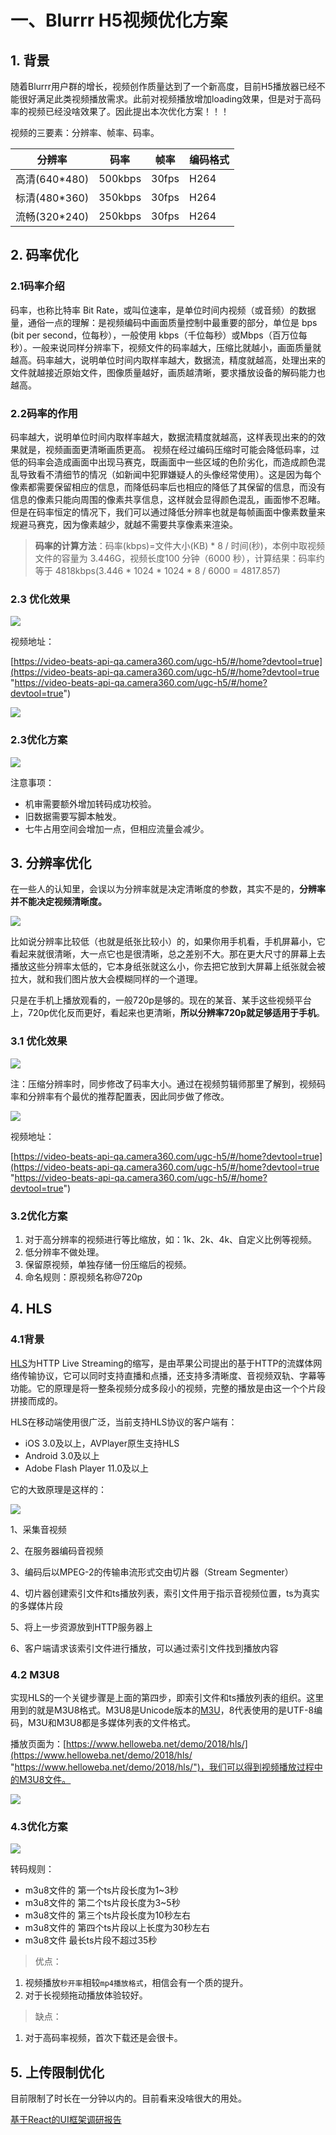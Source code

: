 # 一、Blurrr H5视频优化方案

## 1. 背景

随着Blurrr用户群的增长，视频创作质量达到了一个新高度，目前H5播放器已经不能很好满足此类视频播放需求。此前对视频播放增加loading效果，但是对于高码率的视频已经没啥效果了。因此提出本次优化方案！！！

视频的三要素：分辨率、帧率、码率。

| 分辨率          | 码率      | 帧率    | 编码格式 |
| ------------ | ------- | ----- | ---- |
| 高清(640\*480) | 500kbps | 30fps | H264 |
| 标清(480\*360) | 350kbps | 30fps | H264 |
| 流畅(320\*240) | 250kbps | 30fps | H264 |

## 2.  码率优化

### 2.1码率介绍

码率，也称比特率 Bit Rate，或叫位速率，是单位时间内视频（或音频）的数据量，通俗一点的理解：是视频编码中画面质量控制中最重要的部分，单位是 bps (bit per second，位每秒），一般使用 kbps（千位每秒）或Mbps（百万位每秒）。一般来说同样分辨率下，视频文件的码率越大，压缩比就越小，画面质量就越高。码率越大，说明单位时间内取样率越大，数据流，精度就越高，处理出来的文件就越接近原始文件，图像质量越好，画质越清晰，要求播放设备的解码能力也越高。

### 2.2**码率的作用**

码率越大，说明单位时间内取样率越大，数据流精度就越高，这样表现出来的的效果就是，视频画面更清晰画质更高。 视频在经过编码压缩时可能会降低码率，过低的码率会造成画面中出现马赛克，既画面中一些区域的色阶劣化，而造成颜色混乱导致看不清细节的情况（如新闻中犯罪嫌疑人的头像经常使用）。这是因为每个像素都需要保留相应的信息，而降低码率后也相应的降低了其保留的信息，而没有信息的像素只能向周围的像素共享信息，这样就会显得颜色混乱，画面惨不忍睹。但是在码率恒定的情况下，我们可以通过降低分辨率也就是每帧画面中像素数量来规避马赛克，因为像素越少，就越不需要共享像素来渲染。

> **码率的计算方法**：码率(kbps)=文件大小(KB) \* 8 / 时间(秒)，本例中取视频文件的容量为 3.446G，视频长度100 分钟（6000 秒），计算结果：码率约等于 4818kbps(3.446 \* 1024 \* 1024 \* 8 / 6000 = 4817.857)

### 2.3 优化效果

![](https://noteimagebuket.oss-cn-hangzhou.aliyuncs.com/typora/202508280008749.png)

视频地址：

[https://video-beats-api-qa.camera360.com/ugc-h5/#/home?devtool=true](https://video-beats-api-qa.camera360.com/ugc-h5/#/home?devtool=true "https://video-beats-api-qa.camera360.com/ugc-h5/#/home?devtool=true")

![](https://noteimagebuket.oss-cn-hangzhou.aliyuncs.com/typora/202508280008908.png)

### 2.3优化方案

![](https://noteimagebuket.oss-cn-hangzhou.aliyuncs.com/typora/202508280008903.png)

注意事项：

- 机审需要额外增加转码成功校验。
- 旧数据需要写脚本触发。
- 七牛占用空间会增加一点，但相应流量会减少。

## 3. 分辨率优化

在一些人的认知里，会误以为分辨率就是决定清晰度的参数，其实不是的，**分辨率并不能决定视频清晰度。**

![](https://noteimagebuket.oss-cn-hangzhou.aliyuncs.com/typora/202508280008678.png)

比如说分辨率比较低（也就是纸张比较小）的，如果你用手机看，手机屏幕小，它看起来就很清晰，大一点它也是很清晰，总之差别不大。那在更大尺寸的屏幕上去播放这些分辨率太低的，它本身纸张就这么小，你去把它放到大屏幕上纸张就会被拉大，就和我们图片放大会模糊同样的一个道理。

只是在手机上播放观看的，一般720p是够的。现在的某音、某手这些视频平台上，720p优化反而更好，看起来也更清晰，**所以分辨率720p就足够适用于手机**。

### 3.1 优化效果

![](https://noteimagebuket.oss-cn-hangzhou.aliyuncs.com/typora/202508280008745.png)

注：压缩分辨率时，同步修改了码率大小。通过在视频剪辑师那里了解到，视频码率和分辨率有个最优的推荐配置表，因此同步做了修改。

![](https://noteimagebuket.oss-cn-hangzhou.aliyuncs.com/typora/202508280008174.png)

视频地址：

[https://video-beats-api-qa.camera360.com/ugc-h5/#/home?devtool=true](https://video-beats-api-qa.camera360.com/ugc-h5/#/home?devtool=true "https://video-beats-api-qa.camera360.com/ugc-h5/#/home?devtool=true")

### 3.2优化方案

1. 对于高分辨率的视频进行等比缩放，如：1k、2k、4k、自定义比例等视频。
2. 低分辨率不做处理。
3. 保留原视频，单独存储一份压缩后的视频。
4. 命名规则：原视频名称@720p

## 4. HLS

### 4.1背景

[HLS](https://link.juejin.cn/?target=https://developer.apple.com/streaming/ "HLS")为HTTP Live Streaming的缩写，是由苹果公司提出的基于HTTP的流媒体网络传输协议，它可以同时支持直播和点播，还支持多清晰度、音视频双轨、字幕等功能。它的原理是将一整条视频分成多段小的视频，完整的播放是由这一个个片段拼接而成的。

HLS在移动端使用很广泛，当前支持HLS协议的客户端有：

- iOS 3.0及以上，AVPlayer原生支持HLS
- Android 3.0及以上
- Adobe Flash Player 11.0及以上

它的大致原理是这样的：

![  ](https://noteimagebuket.oss-cn-hangzhou.aliyuncs.com/typora/202508280008893.png "  ")

1、采集音视频

2、在服务器编码音视频

3、编码后以MPEG-2的传输串流形式交由切片器（Stream Segmenter）

4、切片器创建索引文件和ts播放列表，索引文件用于指示音视频位置，ts为真实的多媒体片段

5、将上一步资源放到HTTP服务器上

6、客户端请求该索引文件进行播放，可以通过索引文件找到播放内容

### 4.2 M3U8

实现HLS的一个关键步骤是上面的第四步，即索引文件和ts播放列表的组织。这里用到的就是M3U8格式。M3U8是Unicode版本的[M3U](https://link.juejin.cn/?target=https://zh.wikipedia.org/wiki/M3U "M3U")，8代表使用的是UTF-8编码，M3U和M3U8都是多媒体列表的文件格式。

播放页面为：[https://www.helloweba.net/demo/2018/hls/](https://www.helloweba.net/demo/2018/hls/ "https://www.helloweba.net/demo/2018/hls/")，我们可以得到视频播放过程中的M3U8文件。

![](https://noteimagebuket.oss-cn-hangzhou.aliyuncs.com/typora/202508280009184.png)

### 4.3优化方案

![](https://noteimagebuket.oss-cn-hangzhou.aliyuncs.com/typora/202508280009869.png)

转码规则：

- m3u8文件的 第一个ts片段长度为1\~3秒
- m3u8文件的 第二个ts片段长度为3\~5秒
- m3u8文件的 第三个ts片段长度为10秒左右
- m3u8文件的 第四个ts片段以上长度为30秒左右
- m3u8文件 最长ts片段不超过35秒

> 优点：

1. 视频播放`秒开率`相较`mp4播放格式`，相信会有一个质的提升。
2. 对于长视频拖动播放体验较好。

> 缺点：

1. 对于高码率视频，首次下载还是会很卡。

## 5. 上传限制优化

目前限制了时长在一分钟以内的。目前看来没啥很大的用处。

[基于React的UI框架调研报告](https://www.wolai.com/qW7ktEuC8eLQxVTLX4nuA2 "基于React的UI框架调研报告")
